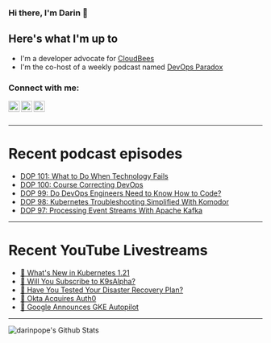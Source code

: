### Hi there, I'm Darin 👋

## Here's what I'm up to
- I'm a developer advocate for [CloudBees][cloudbees-website]
- I'm the co-host of a weekly podcast named [DevOps Paradox][dop-website]

### Connect with me:

[<img align="left" alt="darinpope | Twitter" width="22px" src="https://cdn.jsdelivr.net/npm/simple-icons@v3/icons/twitter.svg" />][twitter]
[<img align="left" alt="darinpope | LinkedIn" width="22px" src="https://cdn.jsdelivr.net/npm/simple-icons@v3/icons/linkedin.svg" />][linkedin]
[<img align="left" alt="darinpope | Instagram" width="22px" src="https://cdn.jsdelivr.net/npm/simple-icons@v3/icons/instagram.svg" />][instagram]

<br />
<br />

---

# Recent podcast episodes
<!-- BLOG-POST-LIST:START -->
- [DOP 101: What to Do When Technology Fails](https://www.devopsparadox.com/episodes/what-to-do-when-technology-fails-101/)
- [DOP 100: Course Correcting DevOps](https://www.devopsparadox.com/episodes/course-correcting-devops-100/)
- [DOP 99: Do DevOps Engineers Need to Know How to Code?](https://www.devopsparadox.com/episodes/do-devops-engineers-need-to-know-how-to-code-99/)
- [DOP 98: Kubernetes Troubleshooting Simplified With Komodor](https://www.devopsparadox.com/episodes/kubernetes-troubleshooting-simplified-with-komodor-98/)
- [DOP 97: Processing Event Streams With Apache Kafka](https://www.devopsparadox.com/episodes/processing-event-streams-with-apache-kafka-97/)
<!-- BLOG-POST-LIST:END -->

---

# Recent YouTube Livestreams
<!-- YOUTUBE:START -->
- [🔴 What's New in Kubernetes 1.21](https://www.youtube.com/watch?v=N9cje1a70QE)
- [🔴 Will You Subscribe to K9sAlpha?](https://www.youtube.com/watch?v=QR69_o9RZeI)
- [🔴 Have You Tested Your Disaster Recovery Plan?](https://www.youtube.com/watch?v=CHcaV6YRO5Y)
- [🔴  Okta Acquires Auth0](https://www.youtube.com/watch?v=z7mp3GzfUkQ)
- [🔴 Google Announces GKE Autopilot](https://www.youtube.com/watch?v=-0DRK_hFfrw)
<!-- YOUTUBE:END -->

---

<img align="left" alt="darinpope's Github Stats" src="https://github-readme-stats.codestackr.vercel.app/api?username=darinpope&show_icons=true&hide_border=true" />


[website]: https://www.darinpope.com/
[twitter]: https://twitter.com/darinpope
[youtube]: https://youtube.com/darinpope
[instagram]: https://instagram.com/darinpope
[linkedin]: https://linkedin.com/in/darinpope
[cloudbees-website]: https://www.cloudbees.com/
[dop-website]: https://www.devopsparadox.com/

<!--
**darinpope/darinpope** is a ✨ _special_ ✨ repository because its `README.md` (this file) appears on your GitHub profile.

Here are some ideas to get you started:

- 🔭 I’m currently working on ...
- 🌱 I’m currently learning ...
- 👯 I’m looking to collaborate on ...
- 🤔 I’m looking for help with ...
- 💬 Ask me about ...
- 📫 How to reach me: ...
- 😄 Pronouns: ...
- ⚡ Fun fact: ...
-->
